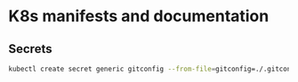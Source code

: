 # K8s manifests and documentation

## Secrets

```bash
kubectl create secret generic gitconfig --from-file=gitconfig=./.gitconfig --namespace=argo
```
